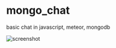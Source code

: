 # mongo_chat
basic chat in javascript, meteor, mongodb

![screenshot](https://cloud.githubusercontent.com/assets/14947215/10849534/6b2db624-7f21-11e5-8ceb-4913cadc36a1.png)

